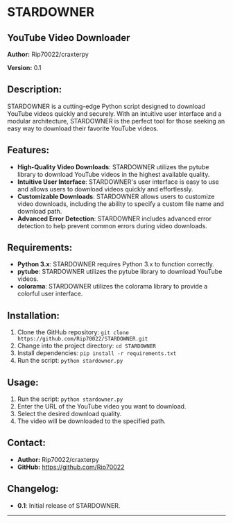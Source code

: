 **STARDOWNER**
================

**YouTube Video Downloader**
------------------------------------

**Author:** Rip70022/craxterpy

**Version:** 0.1

**Description:**
---------------

STARDOWNER is a cutting-edge Python script designed to download YouTube videos quickly and securely. With an intuitive user interface and a modular architecture, STARDOWNER is the perfect tool for those seeking an easy way to download their favorite YouTube videos.

**Features:**
-------------

* **High-Quality Video Downloads**: STARDOWNER utilizes the pytube library to download YouTube videos in the highest available quality.
* **Intuitive User Interface**: STARDOWNER's user interface is easy to use and allows users to download videos quickly and effortlessly.
* **Customizable Downloads**: STARDOWNER allows users to customize video downloads, including the ability to specify a custom file name and download path.
* **Advanced Error Detection**: STARDOWNER includes advanced error detection to help prevent common errors during video downloads.

**Requirements:**
----------------

* **Python 3.x**: STARDOWNER requires Python 3.x to function correctly.
* **pytube**: STARDOWNER utilizes the pytube library to download YouTube videos.
* **colorama**: STARDOWNER utilizes the colorama library to provide a colorful user interface.

**Installation:**
----------------

1. Clone the GitHub repository: `git clone https://github.com/Rip70022/STARDOWNER.git`
2. Change into the project directory: `cd STARDOWNER`
3. Install dependencies: `pip install -r requirements.txt`
4. Run the script: `python stardowner.py`

**Usage:**
---------

1. Run the script: `python stardowner.py`
2. Enter the URL of the YouTube video you want to download.
3. Select the desired download quality.
4. The video will be downloaded to the specified path.

**Contact:**
------------

* **Author:** Rip70022/craxterpy
* **GitHub:** https://github.com/Rip70022

**Changelog:**
--------------

* **0.1**: Initial release of STARDOWNER.
-----------------------------------
